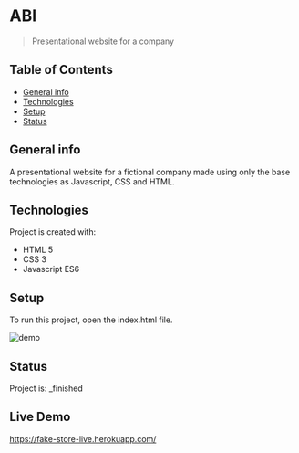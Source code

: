 # ABI
> Presentational website for a company

## Table of Contents
* [General info](#general-info)
* [Technologies](#technologies)
* [Setup](#setup)
* [Status](#status)

## General info
A presentational website for a fictional company made using only the base technologies  as Javascript, CSS and HTML. 
	
## Technologies
Project is created with:
* HTML 5
* CSS 3
* Javascript ES6

## Setup
To run this project, open the index.html file.

![demo](/demo/abi.gif)

## Status
Project is:  _finished

## Live Demo

https://fake-store-live.herokuapp.com/
